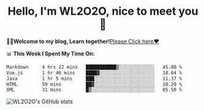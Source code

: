 <h1 align = "center">Hello, I'm WL2O2O, nice to meet you 👋</h1>

🧑‍💻**Welcome to my blog, Learn together!**[Please Click here❤️](https://wl2o2o.github.io)

📊 **This Week I Spent My Time On:**
<!--START_SECTION:waka-->

```txt
Markdown     4 hrs 22 mins   ███████████▒░░░░░░░░░░░░░   45.80 %
Vue.js       1 hr 46 mins    ████▓░░░░░░░░░░░░░░░░░░░░   18.64 %
Java         1 hr 5 mins     ███░░░░░░░░░░░░░░░░░░░░░░   11.37 %
HTML         59 mins         ██▓░░░░░░░░░░░░░░░░░░░░░░   10.29 %
XML          31 mins         █▒░░░░░░░░░░░░░░░░░░░░░░░   05.50 %
```

<!--END_SECTION:waka-->

![WL2O2O's GitHub stats](https://github-readme-stats.vercel.app/api?username=wl2o2o&show_icons=true)


<!--
**WL2O2O/WL2O2O** is a ✨ _special_ ✨ repository because its `README.md` (this file) appears on your GitHub profile.

Here are some ideas to get you started:

- 🔭 I’m currently working on ...
- 🌱 I’m currently learning ...
- 👯 I’m looking to collaborate on ...
- 🤔 I’m looking for help with ...
- 💬 Ask me about ...
- 📫 How to reach me: ...
- 😄 Pronouns: ...
- ⚡ Fun fact: ...
-->
